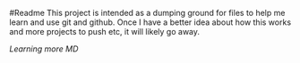 #Readme
This project is intended as a dumping ground for files to help me learn and use git and github.
Once I have a better idea about how this works and more projects to push etc, it will likely go away.

*Learning more MD*

